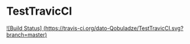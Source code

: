# TestTravicCI


[![Build Status] (https://travis-ci.org/dato-Qobuladze/TestTravicCI.svg?branch=master)](https://travis-ci.org/dato-Qobuladze/TestTravicCI)
